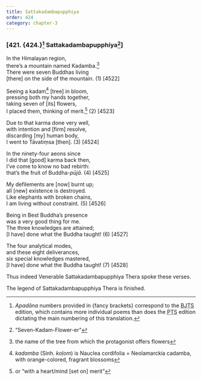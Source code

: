 ```yaml
---
title: Sattakadambapupphiya
order: 424
category: chapter-3
---
```


### \[421. {424.}[^1] Sattakadambapupphiya[^2]\]

In the Himalayan region,  
there’s a mountain named Kadamba.[^3]  
There were seven Buddhas living  
\[there\] on the side of the mountain. (1) \[4522\]

Seeing a kadam[^4] \[tree\] in bloom,  
pressing both my hands together,  
taking seven of \[its\] flowers,  
I placed them, thinking of merit.[^5] (2) \[4523\]

Due to that karma done very well,  
with intention and \[firm\] resolve,  
discarding \[my\] human body,  
I went to Tāvatiṃsa \[then\]. (3) \[4524\]

In the ninety-four aeons since  
I did that \[good\] karma back then,  
I’ve come to know no bad rebirth:  
that’s the fruit of Buddha-*pūjā*. (4) \[4525\]

My defilements are \[now\] burnt up;  
all \[new\] existence is destroyed.  
Like elephants with broken chains,  
I am living without constraint. (5) \[4526\]

Being in Best Buddha’s presence  
was a very good thing for me.  
The three knowledges are attained;  
\[I have\] done what the Buddha taught! (6) \[4527\]

The four analytical modes,  
and these eight deliverances,  
six special knowledges mastered,  
\[I have\] done what the Buddha taught! (7) \[4528\]

Thus indeed Venerable Sattakadambapupphiya Thera spoke these verses.

The legend of Sattakadambapupphiya Thera is finished.

[^1]: *Apadāna* numbers provided in {fancy brackets} correspond to the <abbr title="Buddha Jayanthi Tripitaka Series">BJTS</abbr> edition, which contains more individual poems than does the <abbr title="Pali Text Society">PTS</abbr> edition dictating the main numbering of this translation.

[^2]: “Seven-Kadam-Flower-er”

[^3]: the name of the tree from which the protagonist offers flowers

[^4]: *kadamba* (Sinh. *koḷom*) is Nauclea cordifolia = Neolamarckia cadamba, with orange-colored, fragrant blossoms

[^5]: or “with a heart/mind \[set on\] merit”
